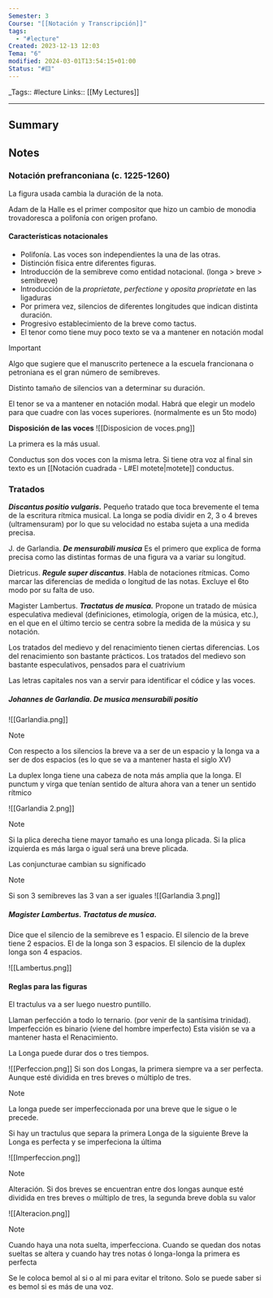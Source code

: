 ```yaml
---
Semester: 3
Course: "[[Notación y Transcripción]]"
tags:
  - "#lecture"
Created: 2023-12-13 12:03
Tema: "6"
modified: 2024-03-01T13:54:15+01:00
Status: "#🟨"
---
```


\_Tags::  #lecture 
Links:: [[My Lectures]]
___

## Summary


## Notes

### Notación prefranconiana (c. 1225-1260)

La figura usada cambia la duración de la nota.

Adam de la Halle es el primer compositor que hizo un cambio de monodia trovadoresca a polifonía con origen profano.

#### Características notacionales

- Polifonía. Las voces son independientes la una de las otras.
- Distinción física entre diferentes figuras.
- Introducción de la semibreve como entidad notacional. (longa > breve > semibreve)
- Introducción de la *proprietate*, *perfectione* y *oposita* *proprietate* en las ligaduras
- Por primera vez, silencios de diferentes longitudes que indican distinta duración.
- Progresivo establecimiento de la breve como tactus.
- El tenor como tiene muy poco texto se va a mantener en notación modal

> [!important]
> Algo que sugiere que el manuscrito pertenece a la escuela francionana o petroniana es el gran número de semibreves.
> 
> Distinto tamaño de silencios van a determinar su duración.
> 
> El tenor se va a mantener en notación modal. Habrá que elegir un modelo para que cuadre con las voces superiores. (normalmente es un 5to modo)


**Disposición de las voces**
![[Disposicion de voces.png]]

La primera es la más usual.

Conductus son dos voces con la misma letra. Si tiene otra voz al final sin texto es un [[Notación cuadrada - L#El motete|motete]] conductus.

### Tratados

***Discantus positio vulgaris.***
Pequeño tratado que toca brevemente el tema de la escritura rítmica musical. La longa se podía dividir en 2, 3 o 4 breves (ultramensuram) por lo que su velocidad no estaba sujeta a una medida precisa.

J. de Garlandia. ***De mensurabili musica***
Es el primero que explica de forma precisa como las distintas formas de una figura va a variar su longitud.

Dietricus. ***Regule super discantus***.
Habla de notaciones rítmicas. Como marcar las diferencias de medida o longitud de las notas. Excluye el 6to modo por su falta de uso.

Magister Lambertus. ***Tractatus de musica.***
Propone un tratado de música especulativa medieval
(definiciones, etimología, origen de la música, etc.), en el que en el último tercio se centra sobre la medida de la música y su notación.

Los tratados del medievo y del renacimiento tienen ciertas diferencias. Los del renacimiento son bastante prácticos. Los tratados del medievo son bastante especulativos, pensados para el cuatrivium

Las letras capitales nos van a servir para identificar el códice y las voces.



##### Johannes de Garlandia. *De musica mensurabili positio*

![[Garlandia.png]]

> [!note]
> Con respecto a los silencios la breve va a ser de un espacio y la longa va a ser de dos espacios (es lo que se va a mantener hasta el siglo XV)

La duplex longa tiene una cabeza de nota más amplia que la longa. El punctum y virga que tenían sentido de altura ahora van a tener un sentido rítmico

![[Garlandia 2.png]]

> [!note]
> Si la plica derecha tiene mayor tamaño es una longa plicada. Si la plica izquierda es más larga o igual será una breve plicada.


Las conjuncturae cambian su significado

> [!note]
> Si son 3 semibreves las 3 van a ser iguales
![[Garlandia 3.png]]

##### Magister Lambertus. *Tractatus de musica*.

Dice que el silencio de la semibreve es 1 espacio.  El silencio de la breve tiene 2 espacios. El de la longa son 3 espacios. El silencio de la duplex longa son 4 espacios.

![[Lambertus.png]]


#### **Reglas para las figuras**

El tractulus va a ser luego nuestro puntillo.

Llaman perfección a todo lo ternario. (por venir de la santísima trinidad). Imperfección es binario (viene del hombre imperfecto) Esta visión se va a mantener hasta el Renacimiento.

La Longa puede durar dos o tres tiempos. 

![[Perfeccion.png]]
Si son dos Longas, la primera siempre va a ser perfecta. Aunque esté dividida en tres breves o múltiplo de tres.


> [!note]
> La longa puede ser imperfeccionada por una breve que le sigue o le precede.
> 
> Si hay un tractulus que separa la primera Longa de la siguiente Breve la Longa es perfecta y se imperfeciona la última
> 
![[Imperfeccion.png]]
> 

> [!note]
> 
> Alteración. Si dos breves se encuentran entre dos longas aunque esté dividida en tres breves o múltiplo de tres, la segunda breve dobla su valor
> 
![[Alteracion.png]]

> [!note]
> Cuando haya una nota suelta, imperfecciona. Cuando se quedan dos notas sueltas se altera y cuando hay tres notas ó longa-longa la primera es perfecta


Se le coloca bemol al si o al mi para evitar el tritono. Solo se puede saber si es bemol si es más de una voz.

